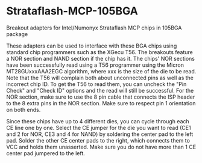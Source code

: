 # Strataflash-MCP-105BGA
Breakout adapters for Intel/Numonyx Strataflash MCP chips in 105BGA package

These adapters can be used to interface with these BGA chips using standard chip programmers such as the XGecu T56. The breakouts feature a NOR section and NAND section if the chip has it. The chips' NOR sections have been successfully read using a T56 programmer using the Micron MT28GUxxxAAA2EGC algorithm, where xxx is the size of the die to be read. Note that the T56 will complain both about unconnected pins as well as the incorrect chip ID. To get the T56 to read them, you can uncheck the "Pin Check" and "Check ID" options and the read will still be successful. 
For the NOR section, make sure to use the 8 pin cable that connects the ISP header to the 8 extra pins in the NOR section. Make sure to respect pin 1 orientation on both ends.

Since these chips have up to 4 different dies, you can cycle through each CE line one by one. Select the CE jumper for the die you want to read (CE1 and 2 for NOR, CE3 and 4 for NAND) by soldering the center pad to the left pad. Solder the other CE center pads to the right, which connects them to VCC and holds them unasserted. Make sure you do not have more than 1 CE center pad jumpered to the left.
